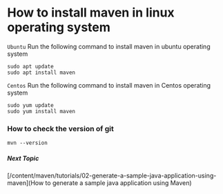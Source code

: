 # How to install maven in linux operating system

`Ubuntu`
Run the following command to install maven in ubuntu operating system
```
sudo apt update
sudo apt install maven
```

`Centos`
Run the following command to install maven in Centos operating system
```
sudo yum update
sudo yum install maven
```

### How to check the version of git
```
mvn --version
```

##### Next Topic
[/content/maven/tutorials/02-generate-a-sample-java-application-using-maven](How to generate a sample java application using Maven)
